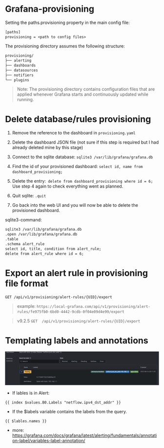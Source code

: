 # Grafana-provisioning

Setting the paths.provisioning property in the main config file:
```
[paths]
provisioning = <path to config files>
```
The provisioning directory assumes the following structure:
```
provisioning/
├── alerting
├── dashboards
├── datasources
├── notifiers
└── plugins

```
>Note: The provisioning directory contains configuration files that are applied whenever Grafana starts and continuously updated while running.

# Delete database/rules provisioning

1. Remove the reference to the dashboard in `provisioning.yaml`

2. Delete the dashboard JSON file (not sure if this step is required but I had already deleted mine by this stage)

3. Connect to the sqlite database: `sqlite3 /var/lib/grafana/grafana.db`

4. Find the id of your provisioned dashboard: `select id, name from dashboard_provisioning;`

5. Delete the entry:` delete from dashboard_provisioning where id = 6;` Use step 4 again to check everything went as planned.

6. Quit sqlite: `.quit`

7. Go back into the web UI and you will now be able to delete the provisioned dashboard.

sqlite3-command:
```
sqlite3 /var/lib/grafana/grafana.db
.open /var/lib/grafana/grafana.db
.table
.schema alert_rule
select id, title, condition from alert_rule;
delete from alert_rule where id = 6;
```

# Export an alert rule in provisioning file format

```
GET	/api/v1/provisioning/alert-rules/{UID}/export
```
> example: `https://local-grafana.com/api/v1/provisioning/alert-rules/fe975fb0-6bd0-4442-9cdb-0f04e09d4e99/export`

> v9.2.5  `GET	/api/v1/provisioning/alert-rules/{UID}/export`

# Templating labels and annotations
![Alt text](image.png)
- If lables is in Alert:
```
{{ index $values.B0.Labels "netflow.ipv4_dst_addr" }}
```

- If the $labels variable contains the labels from the query.
```
{{ $lables.names }}
```

- more: https://grafana.com/docs/grafana/latest/alerting/fundamentals/annotation-label/variables-label-annotation/